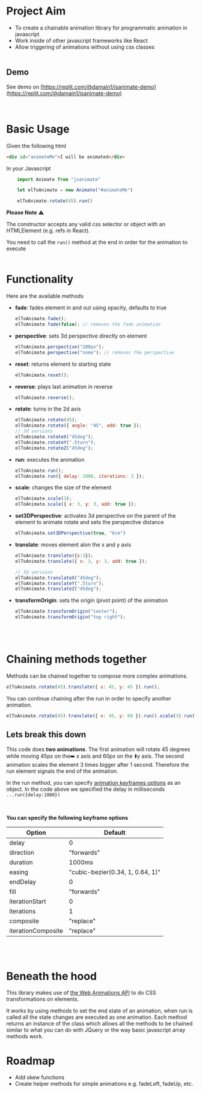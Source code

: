 # Project Aim

- To create a chainable animation library for programmatic animation in javascript
- Work inside of other javascript frameworks like React
- Allow triggering of animations without using css classes
  <br/>
  <br/>

## Demo
See demo on [https://replit.com/@damain1/jsanimate-demo](https://replit.com/@damain1/jsanimate-demo)

<br />

# Basic Usage

Given the following html

```html
<div id="animateMe">I will be animated</div>
```

In your Javascript

```js
    import Animate from "jsanimate"

    let elToAnimate = new Animate("#animateMe")

    elToAnimate.rotate(45).run()

```

**Please Note** ⚠️

The constructor accepts any valid css selector or object with an HTMLElement (e.g. refs in React).

You need to call the `run()` method at the end in order for the animation to execute
<br/>
<br/>

# Functionality

Here are the available methods

- **fade**: fades element in and out using opacity, defaults to true
  ```js
  elToAnimate.fade();
  elToAnimate.fade(false); // removes the fade animation
  ```
- **perspective**: sets 3d perspective directly on element
  ```js
  elToAnimate.perspective("200px");
  elToAnimate.perspective("nome"); // removes the perspective
  ```
- **reset**: returns element to starting state
  ```js
  elToAnimate.reset();
  ```
- **reverse**: plays last animation in reverse
  ```js
  elToAnimate.reverse();
  ```

- **rotate**: turns in the 2d axis
  ```js
  elToAnimate.rotate(45);
  elToAnimate.rotate({ angle: "45", add: true });
  // 3d versions
  elToAnimate.rotateX("45deg");
  elToAnimate.rotateY(".5turn");
  elToAnimate.rotateZ("45deg");
  ```
- **run**: executes the animation
  ```js
  elToAnimate.run();
  elToAnimate.run({ delay: 1000, iterations: 2 });
  ```
- **scale**: changes the size of the element
  ```js
  elToAnimate.scale(3);
  elToAnimate.scale({ x: 3, y: 3, add: true });
  ```
- **set3DPerspective**: activates 3d perspective on the parent of the element to animate
  rotate and sets the perspective distance
  ```js
  elToAnimate.set3DPerspective(true, "6cm")
  ```
- **translate**: moves element alon the x and y axis

  ```js
  elToAnimate.translate({x:3});
  elToAnimate.translate({ x: 3, y: 3, add: true });

  // 3d versions
  elToAnimate.translateX("45deg");
  elToAnimate.translateY(".5turn");
  elToAnimate.translateZ("45deg");
  ```
- **transformOrigin**: sets the origin (pivot point) of the animation 

  ```js
  elToAnimate.transformOrigin("center");
  elToAnimate.transformOrigin("top right");
  ```
 

  <br/>
  <br/>


# Chaining methods together
Methods can be chained together to compose more complex animations. 

```js
elToAnimate.rotate(45).translate({ x: 45, y: 45 }).run();
```

You can continue chaining after the run in order to specify another animation.

```js
elToAnimate.rotate(45).translate({ x: 45, y: 60 }).run().scale(3).run({ delay: 1000 });
```

## Lets break this down

This code does **two animations**. The first animation will rotate 45 degrees while moving 45px on the➡️ x axis and 60px on the ⬇️y axis. The second animation scales the element 3 times bigger after 1 second. Therefore the run element signals the end of the animation.

In the run method, you can specify [animation keyframes options](https://developer.mozilla.org/en-US/docs/Web/API/KeyframeEffect/KeyframeEffect) as an object. In the code above we specified the delay in milliseconds `...run({delay:1000})`

<br/>

**You can specify the following keyframe options**

| Option             | Default                          |
| ------------------ | -------------------------------- |
| delay              | 0                                |
| direction          | "forwards"                       |
| duration           | 1000ms                           |
| easing             | "cubic-bezier(0.34, 1, 0.64, 1)" |
| endDelay           | 0                                |
| fill               | "forwards"                       |
| iterationStart     | 0                                |
| iterations         | 1                                |
| composite          | "replace"                        |
| iterationComposite | "replace"                        |

<br/>
<br/>

# Beneath the hood

This library makes use of [the Web Animations API](https://developer.mozilla.org/en-US/docs/Web/API/Web_Animations_API) to do CSS transformations on elements.

It works by using methods to set the end state of an animation, when run is called all the state changes are executed as one animation. Each method returns an instance of the class which allows all the methods to be chained similar to what you can do with JQuery or the way basic javascript array methods work.

# Roadmap

- Add skew functions
- Create helper methods for simple animations e.g. fadeLeft, fadeUp, etc.
